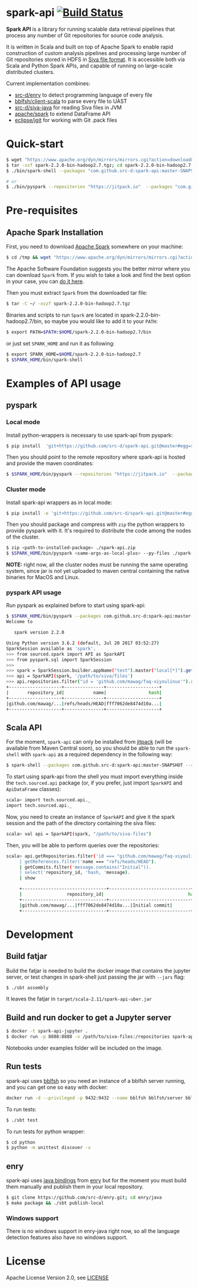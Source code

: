 # spark-api [![Build Status](https://travis-ci.org/src-d/spark-api.svg?branch=master)](https://travis-ci.org/src-d/spark-api)

**Spark API** is a library for running scalable data retrieval pipelines that process any number of Git repositories for source code analysis.

It is written in Scala and built on top of Apache Spark to enable rapid construction of custom analysis pipelines and processing large number of Git repositories stored in HDFS in [Siva file format](https://github.com/src-d/go-siva). It is accessible both via Scala and Python Spark APIs, and capable of running on large-scale distributed clusters.

Current implementation combines:
 - [src-d/enry](https://github.com/src-d/enry) to detect programming language of every file
 - [bblfsh/client-scala](https://github.com/bblfsh/client-scala) to parse every file to UAST
 - [src-d/siva-java](https://github.com/src-d/siva-java) for reading Siva files in JVM 
 - [apache/spark](https://github.com/apache/spark) to extend DataFrame API
 - [eclipse/jgit](https://github.com/eclipse/jgit) for working with Git .pack files


# Quick-start

```bash
$ wget "https://www.apache.org/dyn/mirrors/mirrors.cgi?action=download&filename=spark/spark-2.2.0/spark-2.2.0-bin-hadoop2.7.tgz"
$ tar -xzf spark-2.2.0-bin-hadoop2.7.tgz; cd spark-2.2.0-bin-hadoop2.7
$ ./bin/spark-shell --packages "com.github.src-d:spark-api:master-SNAPSHOT" --repositories "https://jitpack.io"

# or
$ ./bin/pyspark --repositories "https://jitpack.io"  --packages "com.github.src-d:spark-api:master-SNAPSHOT"
```


# Pre-requisites

## Apache Spark Installation

First, you need to download [Apache Spark](https://spark.apache.org/) somewhere on your machine:

```bash
$ cd /tmp && wget "https://www.apache.org/dyn/mirrors/mirrors.cgi?action=download&filename=spark/spark-2.2.0/spark-2.2.0-bin-hadoop2.7.tgz"
```
The Apache Software Foundation suggests you the better mirror where you can download `Spark` from. If you wish to take a look and find the best option in your case, you can [do it here](https://www.apache.org/dyn/closer.lua/spark/spark-2.2.0/spark-2.2.0-bin-hadoop2.7.tgz).

Then you must extract `Spark` from the downloaded tar file:

```bash
$ tar -C ~/ -xvzf spark-2.2.0-bin-hadoop2.7.tgz
```
Binaries and scripts to run `Spark` are located in spark-2.2.0-bin-hadoop2.7/bin, so maybe you would like to add it to your `PATH`:

```bash
$ export PATH=$PATH:$HOME/spark-2.2.0-bin-hadoop2.7/bin
```

or just set `SPARK_HOME` and run it as following:

```bash
$ export SPARK_HOME=$HOME/spark-2.2.0-bin-hadoop2.7
$ $SPARK_HOME/bin/spark-shell
```

# Examples of API usage

## pyspark

### Local mode

Install python-wrappers is necessary to use spark-api from pyspark:

``` bash
$ pip install  'git+https://github.com/src-d/spark-api.git@master#egg=spark-api&subdirectory=python'
```

Then you should point to the remote repository where spark-api is hosted and provide the maven coordinates:
```bash
$ $SPARK_HOME/bin/pyspark --repositories "https://jitpack.io"  --packages "tech.sourced:spark-api:0.1.0-SNAPSHOT"
```

### Cluster mode

Install spark-api wrappers as in local mode:
```bash
$ pip install -e 'git+https://github.com/src-d/spark-api.git@master#egg=spark-api&subdirectory=python'
```

Then you should package and compress with `zip`  the python wrappers to provide pyspark with it. It's required to distribute the code among the nodes of the cluster.

```bash
$ zip <path-to-installed-package> ./spark-api.zip
$ $SPARK_HOME/bin/pyspark <same-args-as-local-plus> --py-files ./spark-api.zip
```

**NOTE:** right now, all the cluster nodes must be running the same operating system, since jar is not yet uploaded to maven central containing the native binaries for MacOS and Linux.

### pyspark API usage

Run pyspark as explained before to start using spark-api:

```bash
$ $SPARK_HOME/bin/pyspark --packages com.github.src-d:spark-api:master-SNAPSHOT --repositories https://jitpack.io
Welcome to

   spark version 2.2.0

Using Python version 3.6.2 (default, Jul 20 2017 03:52:27)
SparkSession available as 'spark'.
>>> from sourced.spark import API as SparkAPI
>>> from pyspark.sql import SparkSession
>>>
>>> spark = SparkSession.builder.appName("test").master("local[*]").getOrCreate()
>>> api = SparkAPI(spark, '/path/to/siva/files')
>>> api.repositories.filter("id = 'github.com/mawag/faq-xiyoulinux'").references.filter("name = 'refs/heads/HEAD'").show()
+--------------------+---------------+--------------------+
|       repository_id|           name|                hash|
+--------------------+---------------+--------------------+
|github.com/mawag/...|refs/heads/HEAD|fff7062de8474d10a...|
+--------------------+---------------+--------------------+


```

## Scala API

For the moment, `spark-api`  can only be installed from [jitpack](https://jitpack.io) (will be available from Maven Central soon), so you should be able to run the `spark-shell` with `spark-api` as a required dependency in the following way:

```bash
$ spark-shell --packages com.github.src-d:spark-api:master-SNAPSHOT --repositories https://jitpack.io
```

To start using spark-api from the shell you must import everything inside the `tech.sourced.api` package (or, if you prefer, just import `SparkAPI` and `ApiDataFrame` classes):

```bash
scala> import tech.sourced.api._
import tech.sourced.api._
```

Now, you need to create an instance of `SparkAPI` and give it the spark session and the path of the directory containing the siva files:

```bash
scala> val api = SparkAPI(spark, "/path/to/siva-files")
```

Then, you will be able to perform queries over the repositories:

```bash
scala> api.getRepositories.filter('id === "github.com/mawag/faq-xiyoulinux").
     | getReferences.filter('name === "refs/heads/HEAD").
     | getCommits.filter('message.contains("Initial")).
     | select('repository_id, 'hash, 'message).
     | show

     +--------------------------------+-------------------------------+--------------------+
     |                 repository_id|                                hash|          message|
     +--------------------------------+-------------------------------+--------------------+
     |github.com/mawag/...|fff7062de8474d10a...|Initial commit|
     +--------------------------------+-------------------------------+--------------------+

```

# Development

## Build fatjar

Build the fatjar is needed to build the docker image that contains the jupyter server,  or test changes in spark-shell just passing the jar with `--jars` flag:

```bash
$ ./sbt assembly
```

It leaves the fatjar in `target/scala-2.11/spark-api-uber.jar`

## Build and run docker to get a Jupyter server

```bash
$ docker -t spark-api-jupyter .
$ docker run -p 8888:8888 -v /path/to/siva-files:/repositories spark-api-jupyter
```

Notebooks under examples folder will be included on the image.

## Run tests

spark-api uses [bblfsh](https://github.com/bblfsh) so you need an instance of a bblfsh server running, and you can get one so easy with docker:

```bash
docker run -d --privileged -p 9432:9432 --name bblfsh bblfsh/server bblfsh server --log-level debug
```

To run tests:
```bash
$ ./sbt test
```

To run tests for python wrapper:

```bash
$ cd python
$ python -m unittest discover -v
```

## enry

spark-api uses [java bindings](https://github.com/src-d/enry/tree/master/java) from [enry](https://github.com/src-d/enry) but for the moment you must build them manually and publish them in your local repository.

```bash
$ git clone https://github.com/src-d/enry.git; cd enry/java
$ make package && ./sbt publish-local
```

### Windows support

There is no windows support in enry-java right now, so all the language detection features also have no windows support.

# License

Apache License Version 2.0, see [LICENSE](https://github.com/src-d/spark-api/blob/master/LICENSE)
